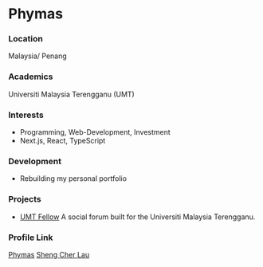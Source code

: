 # Phymas

### Location

Malaysia/ Penang

### Academics

Universiti Malaysia Terengganu (UMT)

### Interests

- Programming, Web-Development, Investment
- Next.js, React, TypeScript

### Development

- Rebuilding my personal portfolio

### Projects

- [UMT Fellow](https://github.com/PhymasSC/umt-fellow-web) A social forum built for the Universiti Malaysia Terengganu.

### Profile Link

[Phymas](https://github.com/PhymasSC)
[Sheng Cher Lau](https://www.linkedin.com/in/sheng-cher-lau-8a3730245/)
